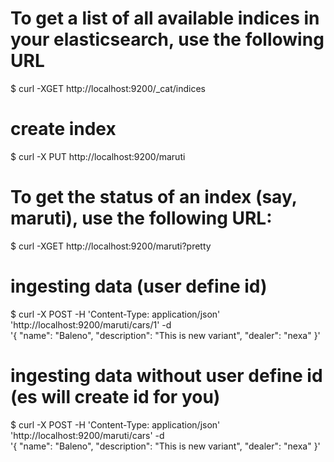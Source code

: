 # To get a list of all available indices in your elasticsearch, use the following URL
$ curl -XGET http://localhost:9200/_cat/indices

# create index
$ curl -X PUT http://localhost:9200/maruti

# To get the status of an index (say, maruti), use the following URL:
$ curl -XGET http://localhost:9200/maruti?pretty

# ingesting data (user define id)
$ curl -X POST -H 'Content-Type: application/json' 'http://localhost:9200/maruti/cars/1' -d \
'{
  "name": "Baleno",
  "description": "This is new variant",
  "dealer": "nexa"
}'

# ingesting data without user define id (es will create id for you)
$ curl -X POST -H 'Content-Type: application/json' 'http://localhost:9200/maruti/cars' -d \
'{
  "name": "Baleno",
  "description": "This is new variant",
  "dealer": "nexa"
}'
